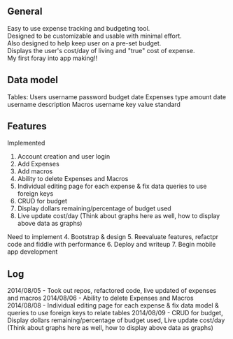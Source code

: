 General
-------
Easy to use expense tracking and budgeting tool.  
Designed to be customizable and usable with minimal effort.  
Also designed to help keep user on a pre-set budget.  
Displays the user's cost/day of living and "true" cost of expense.  
My first foray into app making!!

Data model
-----------
Tables:
Users
	username
	password
	budget
	date
Expenses
	type
	amount
	date
	username
	description
Macros
	username
	key
	value
	standard

Features
--------
Implemented 

1. Account creation and user login
2. Add Expenses 
3. Add macros 
4. Ability to delete Expenses and Macros
5. Individual editing page for each expense & fix data queries to use foreign 
keys
6. CRUD for budget
7. Display dollars remaining/percentage of budget used 
8. Live update cost/day (Think about graphs here as well, how to display above data as graphs) 

Need to implement
4. Bootstrap & design 
5. Reevaluate features, refactpr code and fiddle with performance 
6. Deploy and writeup 
7. Begin mobile app development

Log
----
2014/08/05 - Took out repos, refactored code, live updated of expenses and macros
2014/08/06 - Ability to delete Expenses and Macros
2014/08/08 - Individual editing page for each expense & fix data model & queries to use foreign keys to relate tables
2014/08/09 - CRUD for budget, Display dollars remaining/percentage of budget used, Live update cost/day (Think about graphs here as well, how to display above data as graphs)  

